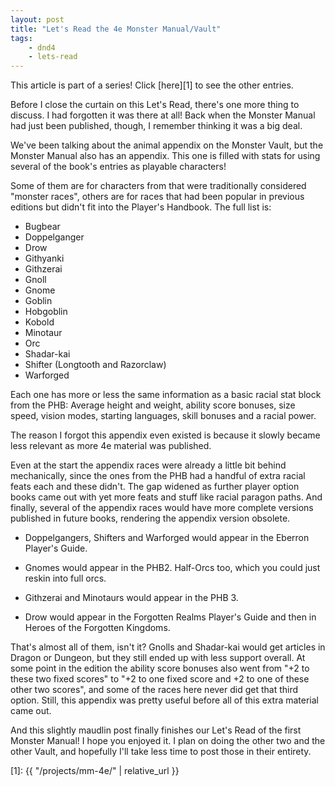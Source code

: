 ```yaml
---
layout: post
title: "Let's Read the 4e Monster Manual/Vault"
tags:
    - dnd4
    - lets-read
---
```


This article is part of a series! Click [here][1] to see the other entries.

Before I close the curtain on this Let's Read, there's one more thing to
discuss. I had forgotten it was there at all! Back when the Monster Manual had
just been published, though, I remember thinking it was a big deal.

We've been talking about the animal appendix on the Monster Vault, but the
Monster Manual also has an appendix. This one is filled with stats for using
several of the book's entries as playable characters!

Some of them are for characters from that were traditionally considered "monster
races", others are for races that had been popular in previous editions but
didn't fit into the Player's Handbook. The full list is:

- Bugbear
- Doppelganger
- Drow
- Githyanki
- Githzerai
- Gnoll
- Gnome
- Goblin
- Hobgoblin
- Kobold
- Minotaur
- Orc
- Shadar-kai
- Shifter (Longtooth and Razorclaw)
- Warforged

Each one has more or less the same information as a basic racial stat block from
the PHB: Average height and weight, ability score bonuses, size speed, vision
modes, starting languages, skill bonuses and a racial power.

The reason I forgot this appendix even existed is because it slowly became less
relevant as more 4e material was published.

Even at the start the appendix races were already a little bit behind
mechanically, since the ones from the PHB had a handful of extra racial feats
each and these didn't. The gap widened as further player option books came out
with yet more feats and stuff like racial paragon paths. And finally, several of
the appendix races would have more complete versions published in future books,
rendering the appendix version obsolete.

- Doppelgangers, Shifters and Warforged would appear in the Eberron Player's
  Guide.

- Gnomes would appear in the PHB2. Half-Orcs too, which you could just reskin
  into full orcs.

- Githzerai and Minotaurs would appear in the PHB 3.

- Drow would appear in the Forgotten Realms Player's Guide and then in Heroes of
  the Forgotten Kingdoms.

That's almost all of them, isn't it? Gnolls and Shadar-kai would get articles in
Dragon or Dungeon, but they still ended up with less support overall. At some
point in the edition the ability score bonuses also went from "+2 to these two
fixed scores" to "+2 to one fixed score and +2 to one of these other two
scores", and some of the races here never did get that third option. Still, this
appendix was pretty useful before all of this extra material came out.

And this slightly maudlin post finally finishes our Let's Read of the first
Monster Manual! I hope you enjoyed it. I plan on doing the other two and the
other Vault, and hopefully I'll take less time to post those in their entirety.

[1]: {{ "/projects/mm-4e/" | relative_url }}
